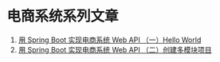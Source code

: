 # 电商系统系列文章
1. [用 Spring Boot 实现电商系统 Web API （一）Hello World](http://www.cnblogs.com/teafree/p/7098227.html)
2. [用 Spring Boot 实现电商系统 Web API （二）创建多模块项目](http://www.cnblogs.com/teafree/p/7737773.html)
